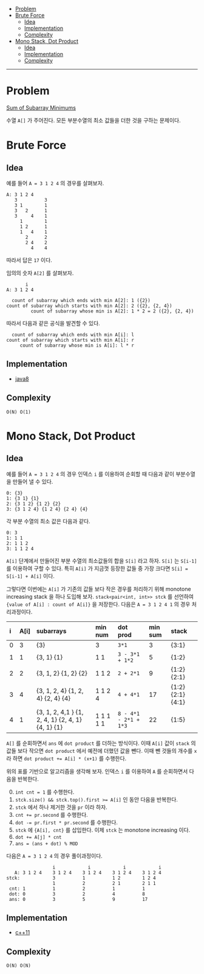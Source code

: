 - [Problem](#problem)
- [Brute Force](#brute-force)
  - [Idea](#idea)
  - [Implementation](#implementation)
  - [Complexity](#complexity)
- [Mono Stack, Dot Product](#mono-stack-dot-product)
  - [Idea](#idea-1)
  - [Implementation](#implementation-1)
  - [Complexity](#complexity-1)
----

# Problem

[Sum of Subarray Minimums](https://leetcode.com/problems/sum-of-subarray-minimums/)

수열 `A[]` 가 주어진다. 모든 부분수열의 최소 값들을 더한 것을
구하는 문제이다.

# Brute Force

## Idea

예를 들어 `A = 3 1 2 4` 의 경우를 살펴보자.

```
A: 3 1 2 4
   3          3
   3 1        1
   3   2      1
   3     4    1
     1        1
     1 2      1
     1   4    1
       2      2
       2 4    2
         4    4
```

따라서 답은 `17` 이다.

임의의 숫자 `A[2]` 를 살펴보자.

```
       i
A: 3 1 2 4

  count of subarray which ends with min A[2]: 1 ({2})
count of subarray which starts with min A[2]: 2 ({2}, {2, 4})
         count of subarray whose min is A[2]: 1 * 2 = 2 ({2}, {2, 4})
```

따라서 다음과 같은 공식을 발견할 수 있다.

```
  count of subarray which ends with min A[i]: l
count of subarray which starts with min A[i]: r
     count of subarray whose min is A[i]: l * r
```

## Implementation

* [java8](MainApp.java)

## Complexity

```
O(N) O(1)
```

# Mono Stack, Dot Product

## Idea

예를 들어 `A = 3 1 2 4` 의 경우 인덱스 `i` 를 이용하여
순회할 때 다음과 같이 부분수열을 만들어 낼 수 있다.

```
0: {3}
1: {3 1} {1}
2: {3 1 2} {1 2} {2}
3: {3 1 2 4} {1 2 4} {2 4} {4}
```

각 부분 수열의 최소 값은 다음과 같다.

```
0: 3
1: 1 1
2: 1 1 2
3: 1 1 2 4
```

`A[i]` 단계에서 만들어진 부분 수열의 최소값들의 합을 `S[i]` 라고 하자. `S[i]` 는
`S[i-1]` 를 이용하여 구할 수 있다. 특히 `A[i]` 가 지금껏 등장한 값들 중 가장
크다면 `S[i] = S[i-1] + A[i]` 이다.

그렇다면 이번에는 `A[i]` 가 기존의 값들 보다 작은 경우를 처리하기 위해 monotone
increasing stack 을 하나 도입해 보자. `stack<pair<int, int>> stck` 를 선언하여
`{value of A[i] : count of A[i]}` 을 저장한다. 다음은 `A = 3 1 2 4 1` 의 경우
처리과정이다.

| i | A[i] | subarrays                                         | min num   | dot prod        | min sum | stack |
|:--|:-----|:--------------------------------------------------|:----------|:----------------|:--------|:------|
| 0 | 3    | {3}                                               | 3         | `3*1`           | 3       | {3:1} |
| 1 | 1    | {3, 1} {1}                                        | 1 1       | `3 - 3*1 + 1*2` | 5       | {1:2} |
| 2 | 2    | {3, 1, 2} {1, 2} {2}                              | 1 1 2     | `2 + 2*1`       | 9       | {1:2} {2:1} |
| 3 | 4    | {3, 1, 2, 4} {1, 2, 4} {2, 4} {4}                 | 1 1 2 4   | `4 + 4*1`       | 17      | {1:2} {2:1} {4:1} |
| 4 | 1    | {3, 1, 2, 4,1 } {1, 2, 4, 1} {2, 4, 1} {4, 1} {1} | 1 1 1 1 1 | `8 - 4*1 - 2*1 + 1*3` | 22 | {1:5} |

`A[]` 를 순회하면서 `ans` 에 `dot product` 를 더하는 방식이다. 
이때 `A[i]` 값이 `stack` 의 값들 보다 작으면
`dot product` 에서 예전에 더했던 값을 뺀다.
이때 뺀 것들의 개수를 `x` 라 하면
`dot product += A[i] * (x+1)` 를 수행한다.

위의 표를 기반으로 알고리즘을 생각해 보자.
인덱스 `i` 를 이용하여 `A` 를 순회하면서 다음을 반복한다.

0. `int cnt = 1` 를 수행한다.
1. `stck.size() && stck.top().first >= A[i]` 인 동안 다음을 반복한다.
  0. `stck` 에서 하나 제거한 것을 `pr` 이라 하자.
  1.  `cnt += pr.second` 를 수행한다.
  2.  `dot -= pr.first * pr.second` 를 수행한다.
2. `stck` 에 `{A[i], cnt}` 를 삽입한다. 이제 `stck` 는 monotone increasing 이다.
3. `dot += A[j] * cnt`
4. `ans = (ans + dot) % MOD`

다음은 `A = 3 1 2 4` 의 경우 풀이과정이다.

```
                 i            i            i            i
   A: 3 1 2 4    3 1 2 4    3 1 2 4    3 1 2 4    3 1 2 4
stck:            3          1          1 2        1 2 4  
                 1          2          2 1        2 1 1
 cnt: 1          1          2          1          1
 dot: 0          3          2          4          8
 ans: 0          3          5          9          17
```

## Implementation

* [c++11](a.cpp)

## Complexity

```
O(N) O(N)
```

